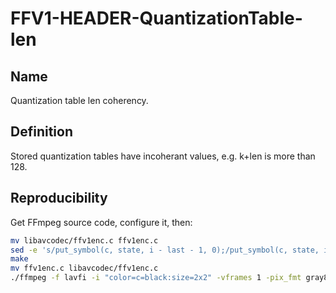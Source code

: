 # FFV1-HEADER-QuantizationTable-len

## Name

Quantization table len coherency.

## Definition

Stored quantization tables have incoherant values, e.g. k+len is more than 128.

## Reproducibility

Get FFmpeg source code, configure it, then:

```sh
mv libavcodec/ffv1enc.c ffv1enc.c
sed -e 's/put_symbol(c, state, i - last - 1, 0);/put_symbol(c, state, i - last - 1 + 100, 0);/g' ffv1enc.c > libavcodec/ffv1enc.c
make
mv ffv1enc.c libavcodec/ffv1enc.c
./ffmpeg -f lavfi -i "color=c=black:size=2x2" -vframes 1 -pix_fmt gray8 -write_crc32 0 -c:v ffv1 -level 3 -slices 1 FFV1-HEADER-QuantizationTable-len_MS_v3.mkv
```
